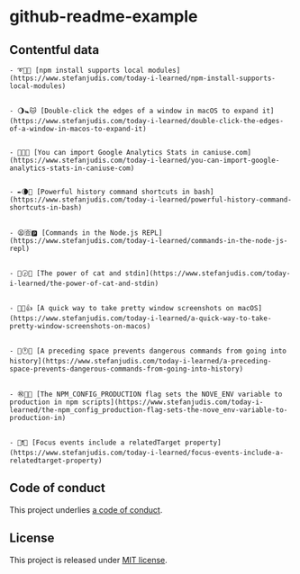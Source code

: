 # github-readme-example

## Contentful data








































<!-- CONTENTFUL_START -->

    - ➰🔂🐆 [npm install supports local modules](https://www.stefanjudis.com/today-i-learned/npm-install-supports-local-modules)
  

    - 🌖🚼🐱 [Double-click the edges of a window in macOS to expand it](https://www.stefanjudis.com/today-i-learned/double-click-the-edges-of-a-window-in-macos-to-expand-it)
  

    - 🔧🍲🐱 [You can import Google Analytics Stats in caniuse.com](https://www.stefanjudis.com/today-i-learned/you-can-import-google-analytics-stats-in-caniuse-com)
  

    - ✒️🌘🚊 [Powerful history command shortcuts in bash](https://www.stefanjudis.com/today-i-learned/powerful-history-command-shortcuts-in-bash)
  

    - 😫🈴🅿️ [Commands in the Node.js REPL](https://www.stefanjudis.com/today-i-learned/commands-in-the-node-js-repl)
  

    - 🐲🕞🔀 [The power of cat and stdin](https://www.stefanjudis.com/today-i-learned/the-power-of-cat-and-stdin)
  

    - 🛅💥👍 [A quick way to take pretty window screenshots on macOS](https://www.stefanjudis.com/today-i-learned/a-quick-way-to-take-pretty-window-screenshots-on-macos)
  

    - 👒🕐😇 [A preceding space prevents dangerous commands from going into history](https://www.stefanjudis.com/today-i-learned/a-preceding-space-prevents-dangerous-commands-from-going-into-history)
  

    - ㊗️💠🐉 [The NPM_CONFIG_PRODUCTION flag sets the NOVE_ENV variable to production in npm scripts](https://www.stefanjudis.com/today-i-learned/the-npm_config_production-flag-sets-the-nove_env-variable-to-production-in)
  

    - 📖❗️👀 [Focus events include a relatedTarget property](https://www.stefanjudis.com/today-i-learned/focus-events-include-a-relatedtarget-property)
  
<!-- CONTENTFUL_END -->
  
  
  
  
  
  
  
  
  
  
  
  
  
  
  
  
  
  
  
  
  
  
  
  
  
  
  
  
  
  
  
  
  
  
  
  
  
  
  

## Code of conduct

This project underlies [a code of conduct](./CODE-OF-CONDUCT.md).

## License

This project is released under [MIT license](./LICENSE).
